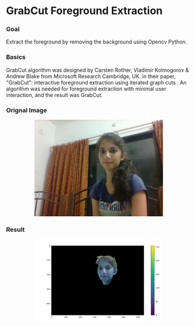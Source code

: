 <h1>GrabCut Foreground Extraction</h1>
<h3>Goal</h3>
<p>Extract the foreground by removing the background using Opencv Python.
</p>
<h3>Basics</h3>
<p>GrabCut algorithm was designed by Carsten Rother, Vladimir Kolmogorov & Andrew Blake from Microsoft Research Cambridge, UK. in their paper, "GrabCut": interactive foreground extraction using iterated graph cuts . An algorithm was needed for foreground extraction with minimal user interaction, and the result was GrabCut.
</p>
<h3>Orignal Image</h3>
<p align="center">
  <img src="https://github.com/Akriti31/Grabcut-Foreground-Extraction/blob/master/main.JPG" width="350"/>
</p>
<h3>Result</h3>
<p align="center">
  <img src="https://github.com/Akriti31/Grabcut-Foreground-Extraction/blob/master/result.png" width="350"/>
 </p>
